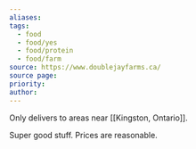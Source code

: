 ```yaml
---
aliases: 
tags:
  - food
  - food/yes
  - food/protein
  - food/farm
source: https://www.doublejayfarms.ca/
source page: 
priority: 
author:
---
```

Only delivers to areas near [[Kingston, Ontario]].

Super good stuff. Prices are reasonable.